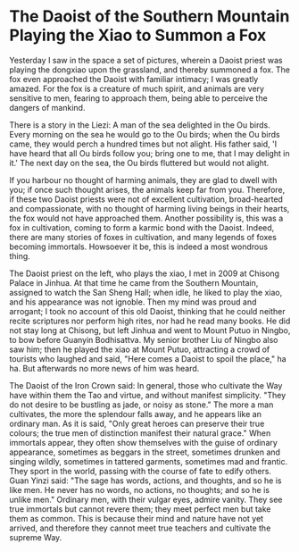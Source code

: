 # The Daoist of the Southern Mountain Playing the Xiao to Summon a Fox

Yesterday I saw in the space a set of pictures, wherein a Daoist priest was playing the dongxiao upon the grassland, and thereby summoned a fox. The fox even approached the Daoist with familiar intimacy; I was greatly amazed. For the fox is a creature of much spirit, and animals are very sensitive to men, fearing to approach them, being able to perceive the dangers of mankind.

There is a story in the Liezi: A man of the sea delighted in the Ou birds. Every morning on the sea he would go to the Ou birds; when the Ou birds came, they would perch a hundred times but not alight. His father said, 'I have heard that all Ou birds follow you; bring one to me, that I may delight in it.' The next day on the sea, the Ou birds fluttered but would not alight.

If you harbour no thought of harming animals, they are glad to dwell with you; if once such thought arises, the animals keep far from you. Therefore, if these two Daoist priests were not of excellent cultivation, broad-hearted and compassionate, with no thought of harming living beings in their hearts, the fox would not have approached them. Another possibility is, this was a fox in cultivation, coming to form a karmic bond with the Daoist. Indeed, there are many stories of foxes in cultivation, and many legends of foxes becoming immortals. Howsoever it be, this is indeed a most wondrous thing.

The Daoist priest on the left, who plays the xiao, I met in 2009 at Chisong Palace in Jinhua. At that time he came from the Southern Mountain, assigned to watch the San Sheng Hall; when idle, he liked to play the xiao, and his appearance was not ignoble. Then my mind was proud and arrogant; I took no account of this old Daoist, thinking that he could neither recite scriptures nor perform high rites, nor had he read many books. He did not stay long at Chisong, but left Jinhua and went to Mount Putuo in Ningbo, to bow before Guanyin Bodhisattva. My senior brother Liu of Ningbo also saw him; then he played the xiao at Mount Putuo, attracting a crowd of tourists who laughed and said, "Here comes a Daoist to spoil the place," ha ha. But afterwards no more news of him was heard.

The Daoist of the Iron Crown said: In general, those who cultivate the Way have within them the Tao and virtue, and without manifest simplicity. "They do not desire to be bustling as jade, or noisy as stone." The more a man cultivates, the more the splendour falls away, and he appears like an ordinary man. As it is said, "Only great heroes can preserve their true colours; the true men of distinction manifest their natural grace." When immortals appear, they often show themselves with the guise of ordinary appearance, sometimes as beggars in the street, sometimes drunken and singing wildly, sometimes in tattered garments, sometimes mad and frantic. They sport in the world, passing with the course of fate to edify others. Guan Yinzi said: "The sage has words, actions, and thoughts, and so he is like men. He never has no words, no actions, no thoughts; and so he is unlike men." Ordinary men, with their vulgar eyes, admire vanity. They see true immortals but cannot revere them; they meet perfect men but take them as common. This is because their mind and nature have not yet arrived, and therefore they cannot meet true teachers and cultivate the supreme Way.
